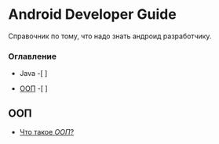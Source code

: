 # Android Developer Guide

Справочник по тому, что надо знать андроид разработчику. 

### Оглавление
- Java -[ ] 
+ [ООП](#ООП) -[ ] 


## ООП
+ [Что такое _ООП_?](OOP.md#Что-такое-ООП)
